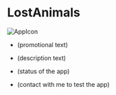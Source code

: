 # LostAnimals

![AppIcon](https://user-images.githubusercontent.com/56566735/161316737-b4ee16fe-3826-44dc-90c3-b1bc7e0c276b.png)

* (promotional text)

* (description text)

* (status of the app)

* (contact with me to test the app)
